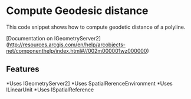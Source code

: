 # Compute Geodesic distance
This code snippet shows how to compute geodetic distance of a polyline.



[Documentation on IGeometryServer2]
(http://resources.arcgis.com/en/help/arcobjects-net/componenthelp/index.html#//002m000001wz000000)

## Features

*Uses IGeometryServer2]
*Uses SpatialRerenceEnvironment
*Uses ILinearUnit
*Uses ISpatialReference





